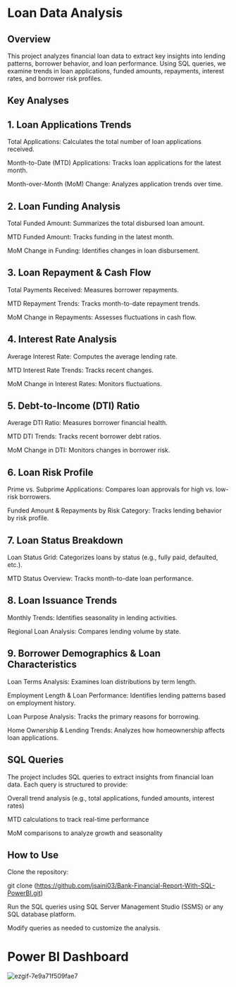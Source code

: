 # Loan Data Analysis

## Overview

This project analyzes financial loan data to extract key insights into lending patterns, borrower behavior, and loan performance. Using SQL queries, we examine trends in loan applications, funded amounts, repayments, interest rates, and borrower risk profiles.

## Key Analyses

## 1. Loan Applications Trends

Total Applications: Calculates the total number of loan applications received.

Month-to-Date (MTD) Applications: Tracks loan applications for the latest month.

Month-over-Month (MoM) Change: Analyzes application trends over time.

## 2. Loan Funding Analysis

Total Funded Amount: Summarizes the total disbursed loan amount.

MTD Funded Amount: Tracks funding in the latest month.

MoM Change in Funding: Identifies changes in loan disbursement.

## 3. Loan Repayment & Cash Flow

Total Payments Received: Measures borrower repayments.

MTD Repayment Trends: Tracks month-to-date repayment trends.

MoM Change in Repayments: Assesses fluctuations in cash flow.

## 4. Interest Rate Analysis

Average Interest Rate: Computes the average lending rate.

MTD Interest Rate Trends: Tracks recent changes.

MoM Change in Interest Rates: Monitors fluctuations.

## 5. Debt-to-Income (DTI) Ratio

Average DTI Ratio: Measures borrower financial health.

MTD DTI Trends: Tracks recent borrower debt ratios.

MoM Change in DTI: Monitors changes in borrower risk.

## 6. Loan Risk Profile

Prime vs. Subprime Applications: Compares loan approvals for high vs. low-risk borrowers.

Funded Amount & Repayments by Risk Category: Tracks lending behavior by risk profile.

## 7. Loan Status Breakdown

Loan Status Grid: Categorizes loans by status (e.g., fully paid, defaulted, etc.).

MTD Status Overview: Tracks month-to-date loan performance.

## 8. Loan Issuance Trends

Monthly Trends: Identifies seasonality in lending activities.

Regional Loan Analysis: Compares lending volume by state.

## 9. Borrower Demographics & Loan Characteristics

Loan Terms Analysis: Examines loan distributions by term length.

Employment Length & Loan Performance: Identifies lending patterns based on employment history.

Loan Purpose Analysis: Tracks the primary reasons for borrowing.

Home Ownership & Lending Trends: Analyzes how homeownership affects loan applications.

## SQL Queries

The project includes SQL queries to extract insights from financial loan data. Each query is structured to provide:

Overall trend analysis (e.g., total applications, funded amounts, interest rates)

MTD calculations to track real-time performance

MoM comparisons to analyze growth and seasonality

## How to Use

Clone the repository:

git clone (https://github.com/jsaini03/Bank-Financial-Report-With-SQL-PowerBI.git)

Run the SQL queries using SQL Server Management Studio (SSMS) or any SQL database platform.

Modify queries as needed to customize the analysis.


# Power BI Dashboard
![ezgif-7e9a71f509fae7](https://github.com/user-attachments/assets/f3811ae7-1f46-4393-a1de-072e5b37c815)

